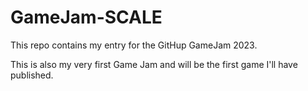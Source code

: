 # GameJam-SCALE

This repo contains my entry for the GitHup GameJam 2023.

This is also my very first Game Jam and will be the first game I'll have published.



